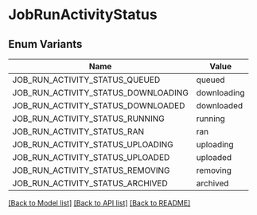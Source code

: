 # JobRunActivityStatus

## Enum Variants

| Name | Value |
|---- | -----|
| JOB_RUN_ACTIVITY_STATUS_QUEUED | queued |
| JOB_RUN_ACTIVITY_STATUS_DOWNLOADING | downloading |
| JOB_RUN_ACTIVITY_STATUS_DOWNLOADED | downloaded |
| JOB_RUN_ACTIVITY_STATUS_RUNNING | running |
| JOB_RUN_ACTIVITY_STATUS_RAN | ran |
| JOB_RUN_ACTIVITY_STATUS_UPLOADING | uploading |
| JOB_RUN_ACTIVITY_STATUS_UPLOADED | uploaded |
| JOB_RUN_ACTIVITY_STATUS_REMOVING | removing |
| JOB_RUN_ACTIVITY_STATUS_ARCHIVED | archived |


[[Back to Model list]](../README.md#documentation-for-models) [[Back to API list]](../README.md#documentation-for-api-endpoints) [[Back to README]](../README.md)


